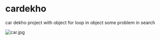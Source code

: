 # cardekho
 car dekho project with object
 for loop in object 
 some problem in search 

 ![car.jpg](car.jpg)


